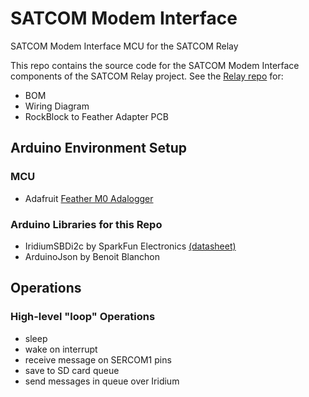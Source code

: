 # SATCOM Modem Interface

SATCOM Modem Interface MCU for the SATCOM Relay

This repo contains the source code for the SATCOM Modem Interface components of the SATCOM Relay project. See the [Relay repo](https://github.com/IQTLabs/satcom-relay) for:
- BOM
- Wiring Diagram
- RockBlock to Feather Adapter PCB

## Arduino Environment Setup

### MCU
- Adafruit [Feather M0 Adalogger](https://www.adafruit.com/product/2796) 

### Arduino Libraries for this Repo

- IridiumSBDi2c by SparkFun Electronics [(datasheet)](https://docs.rockblock.rock7.com/docs/connectors)
- ArduinoJson by Benoit Blanchon

## Operations

### High-level "loop" Operations

- sleep
- wake on interrupt
- receive message on SERCOM1 pins
- save to SD card queue
- send messages in queue over Iridium